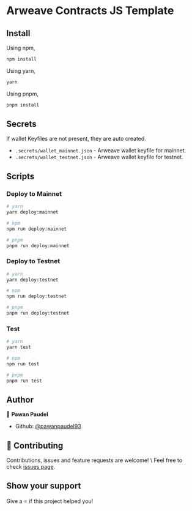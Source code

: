 # Arweave Contracts JS Template

## Install

Using npm,

```sh
npm install
```

Using yarn,

```sh
yarn
```

Using pnpm,

```sh
pnpm install
```

## Secrets

If wallet Keyfiles are not present, they are auto created.

- `.secrets/wallet_mainnet.json` - Arweave wallet keyfile for mainnet.
- `.secrets/wallet_testnet.json` - Arweave wallet keyfile for testnet.

## Scripts

### Deploy to Mainnet

```sh
# yarn
yarn deploy:mainnet

# npm
npm run deploy:mainnet

# pnpm
pnpm run deploy:mainnet
```

### Deploy to Testnet

```sh
# yarn
yarn deploy:testnet

# npm
npm run deploy:testnet

# pnpm
pnpm run deploy:testnet
```

### Test

```sh
# yarn
yarn test

# npm
npm run test

# pnpm
pnpm run test
```

## Author

👤 **Pawan Paudel**

- Github: [@pawanpaudel93](https://github.com/pawanpaudel93)

## 🤝 Contributing

Contributions, issues and feature requests are welcome! \ Feel free to check [issues page](https://github.com/pawanpaudel93/arweave-contracts-js/issues).

## Show your support

Give a ⭐️ if this project helped you!
